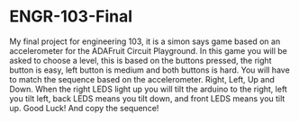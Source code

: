 # ENGR-103-Final
My final project for engineering 103, it is a simon says game based on an accelerometer for the ADAFruit Circuit Playground.
In this game you will be asked to choose a level, this is based on the buttons pressed, the right button is easy, left button is medium and both buttons is hard. 
You will have to match the sequence based on the accelerometer. Right, Left, Up and Down. 
When the right LEDS light up you will tilt the arduino to the right, left you tilt left, back LEDS means you tilt down, and front LEDS means you tilt up. 
Good Luck! And copy the sequence!
